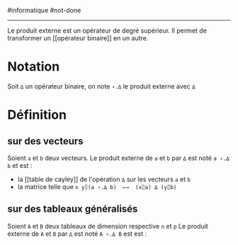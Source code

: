 #informatique #not-done

----
Le produit externe est un opérateur de degré supérieur.
Il permet de transformer un [[opérateur binaire]] en un autre.

# Notation
Soit `∆` un opérateur binaire, on note `∘.∆` le produit externe avec `∆`

# Définition

## sur des vecteurs
Soient `a` et `b` deux vecteurs.
Le produit externe de `a` et `b` par `∆` est noté `a ∘.∆ b` et est :
 - la [[table de cayley]] de l'opération `∆` sur les vecteurs `a` et `b`
 - la matrice telle que `x y⌷(a ∘.∆ b)  ←→  (x⌷a) ∆ (y⌷b)`

## sur des tableaux généralisés
Soient `A` et `B` deux tableaux de dimension respective `n` et `p`
Le produit externe de `A` et `B` par `∆` est noté `A ∘.∆ B` est est :
